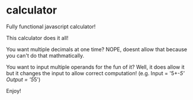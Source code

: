 # calculator
Fully functional javascript calculator!

This calculator does it all! 

You want multiple decimals at one time? NOPE, doesnt allow that because you can't do that mathmatically.

You want to input multiple operands for the fun of it?  Well, it does allow it but it changes the input to allow correct computation! (e.g. Input = '5+-*5' Output = '5*5')

Enjoy!

